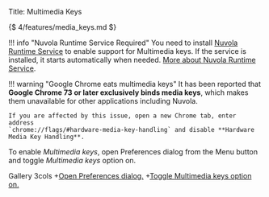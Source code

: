 Title: Multimedia Keys

{$ 4/features/media_keys.md $}

!!! info "Nuvola Runtime Service Required"
    You need to install [Nuvola Runtime Service](:4/nuvola_service.html) to enable support for Multimedia keys.
    If the service is installed, it starts automatically when needed.
    [More about Nuvola Runtime Service](:4/nuvola_service.html).

!!! warning "Google Chrome eats multimedia keys"
    It has been reported that **Google Chrome 73 or later exclusively binds media keys**,
    which makes them unavailable for other applications including Nuvola.

    If you are affected by this issue, open a new Chrome tab, enter address
    `chrome://flags/#hardware-media-key-handling` and disable **Hardware Media Key Handling**.

To enable *Multimedia keys*, open Preferences dialog from the Menu button and
toggle *Multimedia keys* option on.

 Gallery 3cols
+[Open Preferences dialog.](:images/4/features/open_preferences.png|330)
+[Toggle Multimedia keys option on.](:images/4/features/choose_media_keys.png|330)
